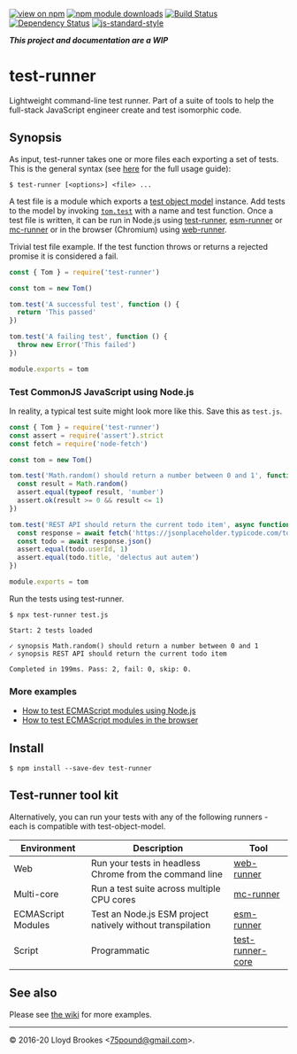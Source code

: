 [![view on npm](https://img.shields.io/npm/v/test-runner.svg)](https://www.npmjs.org/package/test-runner)
[![npm module downloads](https://img.shields.io/npm/dt/test-runner.svg)](https://www.npmjs.org/package/test-runner)
[![Build Status](https://travis-ci.org/test-runner-js/test-runner.svg?branch=master)](https://travis-ci.org/test-runner-js/test-runner)
[![Dependency Status](https://badgen.net/david/dep/test-runner-js/test-runner)](https://david-dm.org/test-runner-js/test-runner)
[![js-standard-style](https://img.shields.io/badge/code%20style-standard-brightgreen.svg)](https://github.com/feross/standard)

***This project and documentation are a WIP***

# test-runner

Lightweight command-line test runner. Part of a suite of tools to help the full-stack JavaScript engineer create and test isomorphic code.

## Synopsis

As input, test-runner takes one or more files each exporting a set of tests. This is the general syntax (see [here](https://github.com/test-runner-js/test-runner/wiki/test-runner-command-line-options) for the full usage guide):

```
$ test-runner [<options>] <file> ...
```

A test file is a module which exports a [test object model](https://github.com/test-runner-js/test-object-model) instance. Add tests to the model by invoking [`tom.test`](https://github.com/test-runner-js/test-object-model/blob/master/docs/API.md#module_test-object-model--Tom+test) with a name and test function. Once a test file is written, it can be run in Node.js using [test-runner](https://github.com/test-runner-js/test-runner), [esm-runner](https://github.com/test-runner-js/esm-runner) or [mc-runner](https://github.com/test-runner-js/mc-runner) or in the browser (Chromium) using [web-runner](https://github.com/test-runner-js/web-runner).

Trivial test file example. If the test function throws or returns a rejected promise it is considered a fail.

```js
const { Tom } = require('test-runner')

const tom = new Tom()

tom.test('A successful test', function () {
  return 'This passed'
})

tom.test('A failing test', function () {
  throw new Error('This failed')
})

module.exports = tom
```

### Test CommonJS JavaScript using Node.js

In reality, a typical test suite might look more like this. Save this as `test.js`.

```js
const { Tom } = require('test-runner')
const assert = require('assert').strict
const fetch = require('node-fetch')

const tom = new Tom()

tom.test('Math.random() should return a number between 0 and 1', function () {
  const result = Math.random()
  assert.equal(typeof result, 'number')
  assert.ok(result >= 0 && result <= 1)
})

tom.test('REST API should return the current todo item', async function () {
  const response = await fetch('https://jsonplaceholder.typicode.com/todos/1')
  const todo = await response.json()
  assert.equal(todo.userId, 1)
  assert.equal(todo.title, 'delectus aut autem')
})

module.exports = tom
```

Run the tests using test-runner.

```
$ npx test-runner test.js

Start: 2 tests loaded

✓ synopsis Math.random() should return a number between 0 and 1
✓ synopsis REST API should return the current todo item

Completed in 199ms. Pass: 2, fail: 0, skip: 0.
```

### More examples

* [How to test ECMAScript modules using Node.js](https://github.com/test-runner-js/test-runner/wiki/How-to-test-ECMAScript-modules-using-Node.js)
* [How to test ECMAScript modules in the browser](https://github.com/test-runner-js/test-runner/wiki/How-to-test-ECMAScript-modules-in-the-browser)


## Install

```
$ npm install --save-dev test-runner
```

## Test-runner tool kit

Alternatively, you can run your tests with any of the following runners - each is compatible with test-object-model.

| Environment  | Description                          | Tool          |
| -----------  | ------------------------             | ------------- |
| Web          | Run your tests in headless Chrome from the command line | [web-runner](https://github.com/test-runner-js/web-runner)    |
| Multi-core   | Run a test suite across multiple CPU cores | [mc-runner](https://github.com/test-runner-js/mc-runner) |
| ECMAScript Modules | Test an Node.js ESM project natively without transpilation | [esm-runner](https://github.com/test-runner-js/esm-runner) |
| Script       | Programmatic | [test-runner-core](https://github.com/test-runner-js/test-runner-core) |


## See also

Please see [the wiki](https://github.com/test-runner-js/test-runner/wiki) for more examples.

* * *

&copy; 2016-20 Lloyd Brookes \<75pound@gmail.com\>.
